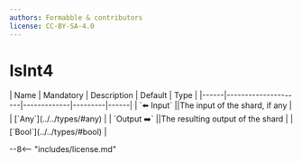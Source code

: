 ```yaml
---
authors: Formabble & contributors
license: CC-BY-SA-4.0
---
```



# IsInt4

<div class="sh-parameters" markdown="1">
| Name | Mandatory | Description | Default | Type |
|------|---------------------|-------------|---------|------|
| `⬅️ Input` ||The input of the shard, if any | | [`Any`](../../types/#any) |
| `Output ➡️` ||The resulting output of the shard | | [`Bool`](../../types/#bool) |

</div>



--8<-- "includes/license.md"

